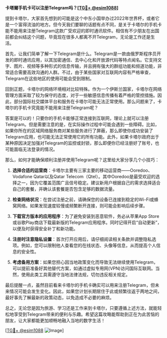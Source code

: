 **卡塔爾手机卡可以注册Telegram吗？[[TG💪+ @esim1088](https://t.me/s/esim1088)]**

提到卡塔尔，大家首先想到的可能是这个中东小国举办过2022年世界杯，或者它是一个富得流油的地方。但今天我们要聊的话题有点不同，是关于卡塔尔的手机卡能不能用来注册Telegram这款广受欢迎的即时通讯软件。相信有不少朋友在出国前都会纠结这个问题，毕竟现在很多人都离不开Telegram，无论是工作还是生活。

首先，让我们简单了解一下Telegram是什么。Telegram是一款由俄罗斯程序员开发的即时通讯应用，以其加密通信、去中心化和开放源代码等特点闻名。它支持文字、图片、视频等多种形式的信息传输，并且拥有强大的群组功能和频道功能，非常适合需要高效沟通的人群。不过，由于某些国家对互联网内容有严格审查，Telegram在这些地区的使用可能会受到限制。

回到正题，卡塔尔的网络环境相对比较特殊。作为一个伊斯兰国家，卡塔尔在网络管理方面采取了较为保守的态度，对于一些敏感信息传播有着严格的管控措施。因此，部分国际社交媒体平台和服务在卡塔尔可能无法正常使用。那么问题来了，卡塔尔的手机卡究竟能不能用来注册Telegram呢？

答案是可以的！只要你的手机卡能够正常连接到互联网，理论上就可以注册Telegram。但是需要注意的是，在实际操作过程中可能会遇到一些障碍。比如，如果你所在的区域网络服务商对某些服务进行了屏蔽，那么即使你成功安装了Telegram应用，也可能无法正常使用它的所有功能。此外，如果卡塔尔政府出于某种原因决定加强对Telegram的监控或封锁，那么即便你已经注册好了账号，也可能面临无法登录的情况。

那么，如何才能确保顺利注册并使用Telegram呢？这里给大家分享几个小技巧：

1. **选择合适的运营商**：卡塔尔主要有三家主要的移动运营商——Ooredoo、Vodafone Qatar以及Qatar Telecom（Qtel）。其中Ooredoo是最受欢迎的选择之一，因为它覆盖范围广且信号稳定。建议新用户根据自己的需求选择适合自己的套餐，并确认该套餐是否包含足够的数据流量。

2. **检查网络状况**：在尝试注册之前，请确保您的设备已连接到稳定的Wi-Fi或蜂窝网络。如果发现速度较慢或频繁断开连接，则可能会影响后续步骤。

3. **下载官方版本的应用程序**：为了避免安装到恶意软件，务必从苹果App Store或谷歌Play商店下载最新版的Telegram应用程序。同时记得开启“自动更新”，以便及时获得安全补丁和新功能。

4. **注册时注意隐私设置**：首次打开应用后，请仔细阅读相关条款并调整隐私选项。例如，您可以限制他人查看您的在线状态、头像等信息，从而提高个人信息的安全性。

5. **考虑备用方案**：如果您担心因当地政策变化而导致无法继续使用Telegram，可以提前准备好其他替代方案，如通过虚拟专用网(VPN)访问国际互联网。当然，使用此类工具需遵守当地法律法规，切勿违反相关规定。

最后提醒一点，虽然目前看来卡塔尔的手机卡确实可以用来注册Telegram，但未来情况可能会发生变化。因此，如果您计划长期居住于此或频繁往返于两地之间，最好事先了解最新的政策动态，以免造成不必要的麻烦。

总之，无论您是因为旅游、学习还是工作来到卡塔尔，只要遵循上述方法，就能轻松地享受到Telegram带来的便利与乐趣。希望这篇攻略能帮助到正在为此苦恼的朋友，让大家都能更加顺畅地融入当地的数字生活！

[[TG💪+ @esim1088](https://t.me/s/esim1088) ![Image](https://i.postimg.cc/4NQfJmqS/Snipaste-2025-05-13-00-14-12.png)]